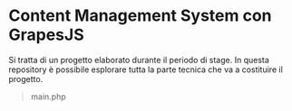 # Content Management System con GrapesJS #

Si tratta di un progetto elaborato durante il periodo di stage.
In questa repository è possibile esplorare tutta la parte tecnica che va a costituire il progetto.

> main.php
